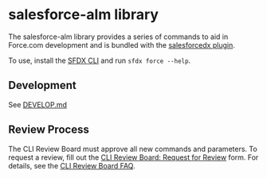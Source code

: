 # salesforce-alm library

The salesforce-alm library provides a series of commands to aid in Force.com development
and is bundled with the [salesforcedx plugin](https://www.npmjs.com/package/salesforcedx).

To use, install the [SFDX CLI](https://developer.salesforce.com/tools/sfdxcli) and run `sfdx force --help`.

## Development

See [DEVELOP.md](DEVELOP.md)

## Review Process

The CLI Review Board must approve all new commands and parameters. To request a review, fill out the [CLI Review Board: Request for Review](https://docs.google.com/forms/d/e/1FAIpQLScUGEn8vZ3tLE0gwTghzN-GYodFMZDLqqjqlGWBdF0hmUyD3A/viewform) form. For details, see the [CLI Review Board FAQ](https://docs.google.com/document/d/1T8KQ2HtY99AeWR0Pq1qnlxySWpQN7zl8u1AXcH1j05E/edit).
